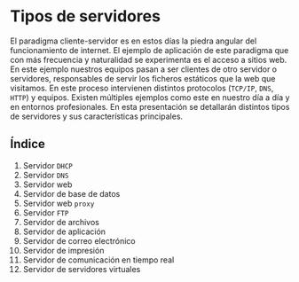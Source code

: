 # Tipos de servidores

El paradigma cliente-servidor es en estos días la piedra angular del funcionamiento de internet. El ejemplo de aplicación de este paradigma que con más frecuencia y naturalidad se experimenta es el acceso a sitios web. En este ejemplo nuestros equipos pasan a ser clientes de otro servidor o servidores, responsables de servir los ficheros estáticos que la web que visitamos. En este proceso intervienen distintos protocolos (`TCP/IP`, `DNS`, `HTTP`) y equipos. Existen múltiples ejemplos como este en nuestro día a día y en entornos profesionales. En esta presentación se detallarán distintos tipos de servidores y sus características principales.

## Índice

1. Servidor `DHCP`
2. Servidor `DNS`
3. Servidor web
4. Servidor de base de datos
5. Servidor web `proxy`
6. Servidor `FTP`
7. Servidor de archivos
8. Servidor de aplicación
9. Servidor de correo electrónico
10. Servidor de impresión
11. Servidor de comunicación en tiempo real
12. Servidor de servidores virtuales
